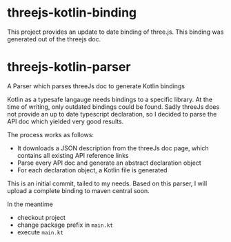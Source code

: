 # threejs-kotlin-binding
This project provides an update to date binding of three.js. This binding was generated out of the threejs doc.

# threejs-kotlin-parser
A Parser which parses threeJs doc to generate Kotlin bindings

Kotlin as a typesafe langauge needs bindings to a specific library. At the time of writing, only outdated bindings could be found.
Sadly threeJs does not provide an up to date typescript declaration, so I decided to parse the API doc which yielded very good results.

The process works as follows:

- It downloads a JSON description from the threeJs doc page, which contains all existing API reference links
- Parse every API doc and generate an abstract declaration object
- For each declaration object, a Kotlin file is generated

This is an initial commit, tailed to my needs. Based on this parser, I will upload a complete binding to maven central soon. 

In the meantime

- checkout project
- change package prefix in `main.kt`
- execute `main.kt`
